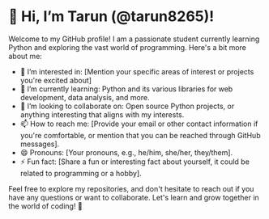 # 👋 Hi, I’m Tarun (@tarun8265)!

Welcome to my GitHub profile! I am a passionate student currently learning Python and exploring the vast world of programming. Here's a bit more about me:

- 👀 I’m interested in: [Mention your specific areas of interest or projects you're excited about]
- 🌱 I’m currently learning: Python and its various libraries for web development, data analysis, and more.
- 💞️ I’m looking to collaborate on: Open source Python projects, or anything interesting that aligns with my interests.
- 📫 How to reach me: [Provide your email or other contact information if you're comfortable, or mention that you can be reached through GitHub messages].
- 😄 Pronouns: [Your pronouns, e.g., he/him, she/her, they/them].
- ⚡ Fun fact: [Share a fun or interesting fact about yourself, it could be related to programming or a hobby].

Feel free to explore my repositories, and don't hesitate to reach out if you have any questions or want to collaborate. Let's learn and grow together in the world of coding! 🚀


<!---
tarun8265/tarun8265 is a ✨ special ✨ repository because its `README.md` (this file) appears on your GitHub profile.
You can click the Preview link to take a look at your changes.
--->
